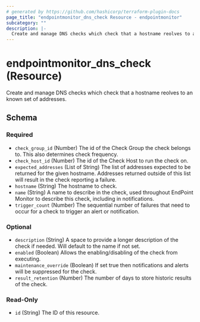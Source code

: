 ```yaml
---
# generated by https://github.com/hashicorp/terraform-plugin-docs
page_title: "endpointmonitor_dns_check Resource - endpointmonitor"
subcategory: ""
description: |-
  Create and manage DNS checks which check that a hostname reolves to an known set of addresses.
---
```


# endpointmonitor_dns_check (Resource)

Create and manage DNS checks which check that a hostname reolves to an known set of addresses.



<!-- schema generated by tfplugindocs -->
## Schema

### Required

- `check_group_id` (Number) The id of the Check Group the check belongs to. This also determines check frequency.
- `check_host_id` (Number) The id of the Check Host to run the check on.
- `expected_addresses` (List of String) The list of addresses expected to be returned for the given hostname. Addresses returned outside of this list will result in the check reporting a failure.
- `hostname` (String) The hostname to check.
- `name` (String) A name to describe in the check, used throughout EndPoint Monitor to describe this check, including in notifications.
- `trigger_count` (Number) The sequential number of failures that need to occur for a check to trigger an alert or notification.

### Optional

- `description` (String) A space to provide a longer description of the check if needed. Will default to the name if not set.
- `enabled` (Boolean) Allows the enabling/disabling of the check from executing.
- `maintenance_override` (Boolean) If set true then notifications and alerts will be suppressed for the check.
- `result_retention` (Number) The number of days to store historic results of the check.

### Read-Only

- `id` (String) The ID of this resource.


